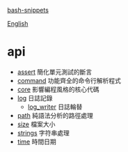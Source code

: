 [bash-snippets](../../README.zh.md)

[English](../en/README.md)

# api

- [assert](assert.md) 簡化單元測試的斷言
- [command](command.md) 功能齊全的命令行解析程式
- [core](core.md) 影響編程風格的核心代碼
- [log](log.md) 日誌記錄
  - [log_writer](log_writer.md) 日誌輪替
- [path](path.md) 純語法分析的路徑處理
- [size](size.md) 檔案大小
- [strings](strings.md) 字符串處理
- [time](time.md) 時間日期
